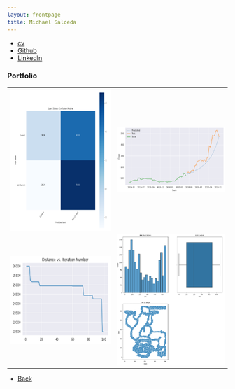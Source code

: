 ```yaml
---
layout: frontpage
title: Michael Salceda
---
```


<div class="navbar">
  <div class="navbar-inner">
      <ul class="nav">
          <li><a href="{{ BASE_PATH }}/assets/20200820_Resume.pdf">cv</a></li>
          <li><a href="https://github.com/msalceda">Github</a></li>
          <li><a href="https://www.linkedin.com/in/salcedam/">LinkedIn</a></li>
      </ul>
  </div>
</div>

### <a name="Portfolio"></a>Portfolio

<table class="wide">
<tr>
    <td class="left">
        <a href="pages/portfolio_pages/seas6401_hw3_capstone.html">
            <img src="assets/pics/portfolio_pics/seas6401_hw3_capstone.png" alt="SEAS 6401 HW3 Confusion Matrix" title="SEAS 6401 HW3 Confusion Matrix" style="width:325px;height:325px;"/>
        </a>
    </td>
    <td class="right">
        <a href="pages/portfolio_pages/emse6574_hw9_timeseries.html">
            <img src="assets/pics/portfolio_pics/emse6574_hw9_timeseries.png" alt="EMSE 6574 Time Series Analysis" title="EMSE 6574 Time Series Analysis" style="width:350px;height:150px;"/>
        </a>
    </td>
</tr>
<tr>
    <td class="left">
        <a href="pages/portfolio_pages/emse6574_hw8_genetic_algo.html">
            <img src="assets/pics/portfolio_pics/emse6574_hw8_genetic_algo.png" alt="EMSE 6574 Genetic Algorithm" title="EMSE 6574 Genetic Algorithm" style="width:325px;height:200px;"/>
        </a>
    </td>
    <td class="right">
        <a href="pages/portfolio_pages/emse6574_hw4_gorilla.html">
            <img src="assets/pics/portfolio_pics/emse6574_hw4_data_pitfalls.png" alt="EMSE 6574 Gorilla" title="EMSE 6574 Gorilla" style="width:325px;height:300px;"/>
        </a>
    </td>
</tr>
</table>

<div class="navbar">
  <div class="navbar-inner">
      <ul class="nav">
          <li><a href="index.html">Back</a></li>
      </ul>
  </div>
</div>
